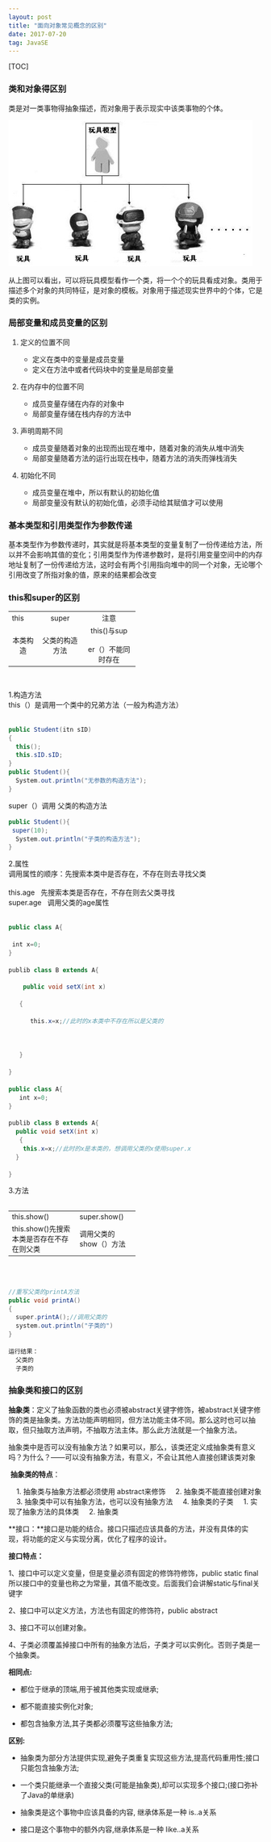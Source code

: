 ```yaml
---
layout: post
title: "面向对象常见概念的区别"
date: 2017-07-20 
tag: JavaSE
---
```


[TOC]

### 类和对象得区别

类是对一类事物得抽象描述，而对象用于表示现实中该类事物的个体。

![1](https://raw.githubusercontent.com/yuanyi0510/yuanyi0510.github.io/master/images/bolg_images/%E9%9D%A2%E5%90%91%E5%AF%B9%E8%B1%A1/1.jpg)

从上图可以看出，可以将玩具模型看作一个类，将一个个的玩具看成对象。类用于描述多个对象的共同特征，是对象的模板。对象用于描述现实世界中的个体，它是类的实例。

### 局部变量和成员变量的区别

1. 定义的位置不同
   - 定义在类中的变量是成员变量
   - 定义在方法中或者代码块中的变量是局部变量
2. 在内存中的位置不同
   - 成员变量存储在内存的对象中
   - 局部变量存储在栈内存的方法中

3. 声明周期不同
   - 成员变量随着对象的出现而出现在堆中，随着对象的消失从堆中消失
   - 局部变量随着方法的运行出现在栈中，随着方法的消失而弹栈消失
4. 初始化不同
   - 成员变量在堆中，所以有默认的初始化值
   - 局部变量没有默认的初始化值，必须手动给其赋值才可以使用


### 基本类型和引用类型作为参数传递

​	基本类型作为参数传递时，其实就是将基本类型的变量复制了一份传递给方法，所以并不会影响其值的变化；引用类型作为传递参数时，是将引用变量空间中的内存地址复制了一份传递给方法，这时会有两个引用指向堆中的同一个对象，无论哪个引用改变了所指对象的值，原来的结果都会改变

###  this和super的区别

<table class="t_table" style="width:50%" cellspacing="0"><tbody><tr><td><div align="left">this</div></td><td><div align="center">super</div></td><td><div align="center">注意</div></td></tr><tr><td><div align="center">本类构造</div></td><td><div align="center">父类的构造方法</div></td><td><div align="center">this()与sup<br>
<br>
er（）不能同时存在</div></td></tr></tbody></table><br>


1.构造方法<br>
 this（）是调用一个类中的兄弟方法（一般为构造方法）

```java

public Student(itn sID)
{
  this();
  this.sID.sID;
}
public Student(){
  System.out.println("无参数的构造方法");
}
```

super（）调用 父类的构造方法

```java
public Student(){
 super(10);
  System.out.println("子类的构造方法");
}
```

2.属性<br>
 调用属性的顺序：先搜索本类中是否存在，不存在则去寻找父类<br>
<br>
 this.age   先搜索本类是否存在，不存在则去父类寻找<br>
 super.age   调用父类的age属性<br>

```java

public class A{

 int x=0;
}

publib class B extends A{

    public void setX(int x)

   {

      this.x=x;//此时的x本类中不存在所以是父类的



   }

}

public class A{
   int x=0;
}

publib class B extends A{
  public void setX(int x)
   {
    this.x=x;//此时的x是本类的，想调用父类的x使用super.x
  }

}
```



3.方法<br>
 <br>
<table class="t_table" style="width:50%" cellspacing="0"><tbody><tr><td> this.show()</td><td> super.show()</td></tr><tr><td> this.show()先搜索本类是否存在不存在则父类</td><td> 调用父类的show（）方法</td></tr></tbody></table><br>

```java

//重写父类的printA方法
public void printA()
{
  super.printA();//调用父类的
  system.out.println("子类的")
}

运行结果：
  父类的
  子类的
```

### 抽象类和接口的区别

**抽象类**：定义了抽象函数的类也必须被abstract关键字修饰，被abstract关键字修饰的类是抽象类。方法功能声明相同，但方法功能主体不同。那么这时也可以抽取，但只抽取方法声明，不抽取方法主体。那么此方法就是一个抽象方法。

抽象类中是否可以没有抽象方法？如果可以，那么，该类还定义成抽象类有意义吗？为什么？——可以没有抽象方法，有意义，不会让其他人直接创建该类对象

 **抽象类的特点**：       

    1. 抽象类与抽象方法都必须使用 abstract来修饰
    2. 抽象类不能直接创建对象
    3. 抽象类中可以有抽象方法，也可以没有抽象方法
    4. 抽象类的子类
           1. 实现了抽象方法的具体类
           2. 抽象类

**接口：**接口是功能的结合。接口只描述应该具备的方法，并没有具体的实现，将功能的定义与实现分离，优化了程序的设计。

**接口特点：**

1、接口中可以定义变量，但是变量必须有固定的修饰符修饰，public static final 所以接口中的变量也称之为常量，其值不能改变。后面我们会讲解static与final关键字

2、接口中可以定义方法，方法也有固定的修饰符，public abstract

3、接口不可以创建对象。

4、子类必须覆盖掉接口中所有的抽象方法后，子类才可以实例化。否则子类是一个抽象类。

**相同点:**

- 都位于继承的顶端,用于被其他类实现或继承;


- 都不能直接实例化对象;


- 都包含抽象方法,其子类都必须覆写这些抽象方法;

**区别:**

- 抽象类为部分方法提供实现,避免子类重复实现这些方法,提高代码重用性;接口只能包含抽象方法;


- 一个类只能继承一个直接父类(可能是抽象类),却可以实现多个接口;(接口弥补了Java的单继承)
- 抽象类是这个事物中应该具备的内容, 继承体系是一种 is..a关系
- 接口是这个事物中的额外内容,继承体系是一种 like..a关系

